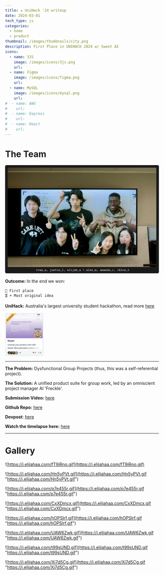 ```yaml
---
title: ★ UniHack '24 writeup
date: 2024-03-01
tech_type: js
categories:
  - home
  - product
thumbnail: /images/thumbnails/city.png
description: First Place in UNIHACK 2024 w/ Sweet AI
icons:
  - name: 3JS
    image: /images/icons/3js.png
    url:   
  - name: Figma
    image: /images/icons/figma.png
    url:
  - name: MySQL
    image: /images/icons/mysql.png
    url:
#  - name: AWS
#    url:
#  - name: Express
#    url:
#  - name: React
#    url:
---
```

# The Team


![](/images/unihack-24-team.png)

**Outcome:** In the end we won:
```
🥇 First place
🎖️ + Most original idea
```

**UniHack:** Australia's largest university student hackathon, read more [here](https://www.unihack.net/about)

<img src="/images/unihack-devpost-cover.png" style="width: 25%; height: auto;">

---

**The Problem:** Dysfunctional Group Projects (thus, this was a self-referential project).

**The Solution:** A unified product suite for group work, led by an omniscient project manager AI 'Freckle'. 

**Submission Video:** [here](https://youtu.be/VYJglfuWDqo?si=enaEYBgqaMORxe-r)

**Github Repo:** [here](https://github.com/orgs/amiables-2024/repositories)

**Devpost**: [here](https://devpost.com/software/sweet-qlndop)

**Watch the timelapse here:** [here](https://youtu.be/LfvLdgmBXa8)



---
# Gallery

![https://i.elijahaa.com/fT9iRno.gif](https://i.elijahaa.com/fT9iRno.gif) 

![https://i.elijahaa.com/Hn5yPVt.gif](https://i.elijahaa.com/Hn5yPVt.gif "https://i.elijahaa.com/Hn5yPVt.gif") 

![https://i.elijahaa.com/p7e455r.gif](https://i.elijahaa.com/p7e455r.gif "https://i.elijahaa.com/p7e455r.gif") 

![https://i.elijahaa.com/CxXDmcx.gif](https://i.elijahaa.com/CxXDmcx.gif "https://i.elijahaa.com/CxXDmcx.gif") 

![https://i.elijahaa.com/hOPSlrf.gif](https://i.elijahaa.com/hOPSlrf.gif "https://i.elijahaa.com/hOPSlrf.gif") 

![https://i.elijahaa.com/UAW6Zwk.gif](https://i.elijahaa.com/UAW6Zwk.gif "https://i.elijahaa.com/UAW6Zwk.gif") 

![https://i.elijahaa.com/t99sUND.gif](https://i.elijahaa.com/t99sUND.gif "https://i.elijahaa.com/t99sUND.gif") 

![https://i.elijahaa.com/Xj7d5Cg.gif](https://i.elijahaa.com/Xj7d5Cg.gif "https://i.elijahaa.com/Xj7d5Cg.gif") 